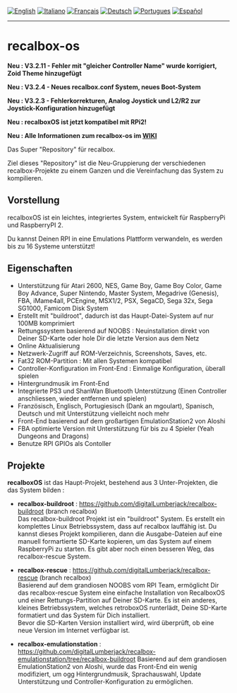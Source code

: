 [![English](http://upload.wikimedia.org/wikipedia/commons/e/e1/Union_Jack_22x16.png "English")](README.md)
[![Italiano](http://upload.wikimedia.org/wikipedia/commons/7/70/Flag_of_italy.png "Italiano")](README-IT.md) 
[![Français](http://upload.wikimedia.org/wikipedia/commons/1/14/Flag_of_france.png "Française")](README-FR.md)
[![Deutsch](http://www.flagsoftheworld.eu/images/2/flag-of-germany.png "Deutsch")](README-DE.md)
[![Portugues](http://www.flagsoftheworld.eu/images/2/flag-of-portugal.png "Portugues")](README-PT.md)
[![Español](http://upload.wikimedia.org/wikipedia/commons/3/30/Flag_of_spain.png "Español")](README-ES.md)
****
# recalbox-os
**Neu : V3.2.11 - Fehler mit "gleicher Controller Name" wurde korrigiert, Zoid Theme hinzugefügt**  

**Neu : V3.2.4  - Neues recalbox.conf System, neues Boot-System**

**Neu : V3.2.3  - Fehlerkorrekturen, Analog Joystick und L2/R2 zur Joystick-Konfiguration hinzugefügt**

**Neu : recalboxOS ist jetzt kompatibel mit RPi2!**

**Neu : Alle Informationen zum recalbox-os im [WIKI](https://github.com/digitalLumberjack/recalbox-os/wiki)**

Das Super "Repository" für recalbox.

Ziel dieses "Repository" ist die Neu-Gruppierung der verschiedenen recalbox-Projekte zu einem Ganzen und die 
Vereinfachung das System zu kompilieren.
## Vorstellung
recalboxOS ist ein leichtes, integriertes System, entwickelt für RaspberryPi und RaspberryPI 2.

Du kannst Deinen RPI in eine Emulations Plattform verwandeln, es werden bis zu 16 Systeme unterstützt!

## Eigenschaften
- Unterstützung für Atari 2600, NES, Game Boy, Game Boy Color, Game Boy Advance, Super Nintendo, Master System, Megadrive (Genesis), FBA, iMame4all, PCEngine, MSX1/2, PSX, SegaCD, Sega 32x, Sega SG1000, Famicom Disk System
- Erstellt mit "buildroot", dadurch ist das Haupt-Datei-System auf nur 100MB komprimiert
- Rettungssystem basierend auf NOOBS : Neuinstallation direkt von Deiner SD-Karte oder hole Dir die letzte Version aus dem Netz
- Online Aktualisierung
- Netzwerk-Zugriff auf ROM-Verzeichnis, Screenshots, Saves, etc.
- Fat32 ROM-Partition : Mit allen Systemen kompatibel
- Controller-Konfiguration im Front-End : Einmalige Konfiguration, überall spielen
- Hintergrundmusik im Front-End
- Integrierte PS3 und ShanWan Bluetooth Unterstützung (Einen Controller anschliessen, wieder entfernen und spielen)
- Französisch, Englisch, Portugiesisch (Dank an mgoulart), Spanisch, Deutsch und mit Unterstützung vielleicht noch mehr
- Front-End basierend auf dem großartigen EmulationStation2 von Aloshi
- FBA optimierte Version mit Unterstützung für bis zu 4 Spieler (Yeah Dungeons and Dragons)
- Benutze RPI GPIOs als Contoller

## Projekte
**recalboxOS** ist das Haupt-Projekt, bestehend aus 3 Unter-Projekten, die das System bilden :

- **recalbox-buildroot** :
https://github.com/digitalLumberjack/recalbox-buildroot (branch recalbox)                                                   
Das recalbox-buildroot Projekt ist ein "buildroot" System. Es erstellt ein komplettes Linux Betriebssystem, dass auf recalbox lauffähig ist.
Du kannst dieses Projekt kompilieren, dann die Ausgabe-Dateien auf eine manuell formartierte SD-Karte kopieren, um das System auf einem RaspberryPi zu starten. 
Es gibt aber noch einen besseren Weg, das recalbox-rescue System.

- **recalbox-rescue** : 
https://github.com/digitalLumberjack/recalbox-rescue (branch recalbox)                                                      
Basierend auf dem grandiosen NOOBS vom RPI Team, ermöglicht Dir das recalbox-rescue System eine einfache Installation von RecalboxOS und einer Rettungs-Partition auf Deiner SD-Karte. 
Es ist ein anderes, kleines Betriebssystem, welches retroboxOS runterlädt, Deine SD-Karte formatiert und das System für Dich installiert.  
Bevor die SD-Karten Version installiert wird, wird überprüft, ob eine neue Version im Internet verfügbar ist.

- **recalbox-emulationstation** :
https://github.com/digitalLumberjack/recalbox-emulationstation/tree/recalbox-buildroot
Basierend auf dem grandiosen EmulationStation2 von Aloshi, wurde das Front-End ein wenig modifiziert, 
um ogg Hintergrundmusik, Sprachauswahl, Update Unterstützung und Controller-Konfiguration zu ermöglichen.
